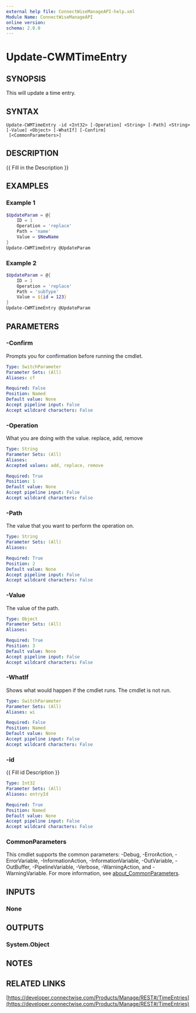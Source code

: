 ```yaml
---
external help file: ConnectWiseManageAPI-help.xml
Module Name: ConnectWiseManageAPI
online version:
schema: 2.0.0
---
```


# Update-CWMTimeEntry

## SYNOPSIS
This will update a time entry.

## SYNTAX

```
Update-CWMTimeEntry -id <Int32> [-Operation] <String> [-Path] <String> [-Value] <Object> [-WhatIf] [-Confirm]
 [<CommonParameters>]
```

## DESCRIPTION
{{ Fill in the Description }}

## EXAMPLES

### Example 1
```powershell
$UpdateParam = @{
    ID = 1
    Operation = 'replace'
    Path = 'name'
    Value = $NewName
}
Update-CWMTimeEntry @UpdateParam
```

### Example 2
```powershell
$UpdateParam = @{
    ID = 1
    Operation = 'replace'
    Path = 'subType'
    Value = ${id = 123}
}
Update-CWMTimeEntry @UpdateParam
```

## PARAMETERS

### -Confirm
Prompts you for confirmation before running the cmdlet.

```yaml
Type: SwitchParameter
Parameter Sets: (All)
Aliases: cf

Required: False
Position: Named
Default value: None
Accept pipeline input: False
Accept wildcard characters: False
```

### -Operation
What you are doing with the value.
replace, add, remove

```yaml
Type: String
Parameter Sets: (All)
Aliases:
Accepted values: add, replace, remove

Required: True
Position: 1
Default value: None
Accept pipeline input: False
Accept wildcard characters: False
```

### -Path
The value that you want to perform the operation on.

```yaml
Type: String
Parameter Sets: (All)
Aliases:

Required: True
Position: 2
Default value: None
Accept pipeline input: False
Accept wildcard characters: False
```

### -Value
The value of the path.

```yaml
Type: Object
Parameter Sets: (All)
Aliases:

Required: True
Position: 3
Default value: None
Accept pipeline input: False
Accept wildcard characters: False
```

### -WhatIf
Shows what would happen if the cmdlet runs.
The cmdlet is not run.

```yaml
Type: SwitchParameter
Parameter Sets: (All)
Aliases: wi

Required: False
Position: Named
Default value: None
Accept pipeline input: False
Accept wildcard characters: False
```

### -id
{{ Fill id Description }}

```yaml
Type: Int32
Parameter Sets: (All)
Aliases: entryId

Required: True
Position: Named
Default value: None
Accept pipeline input: False
Accept wildcard characters: False
```

### CommonParameters
This cmdlet supports the common parameters: -Debug, -ErrorAction, -ErrorVariable, -InformationAction, -InformationVariable, -OutVariable, -OutBuffer, -PipelineVariable, -Verbose, -WarningAction, and -WarningVariable. For more information, see [about_CommonParameters](http://go.microsoft.com/fwlink/?LinkID=113216).

## INPUTS

### None
## OUTPUTS

### System.Object
## NOTES

## RELATED LINKS

[https://developer.connectwise.com/Products/Manage/REST#/TimeEntries](https://developer.connectwise.com/Products/Manage/REST#/TimeEntries)